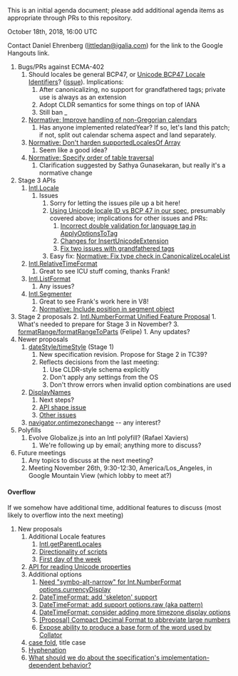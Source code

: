 
This is an initial agenda document; please add additional agenda items as appropriate through PRs to this repository.

October 18th, 2018, 16:00 UTC

Contact Daniel Ehrenberg (littledan@igalia.com) for the link to the Google Hangouts link.

1. Bugs/PRs against ECMA-402
    1. Should locales be general BCP47, or [Unicode BCP47 Locale Identifiers](http://www.unicode.org/reports/tr35/proposed.html#BCP_47_Conformance)? ([issue](https://github.com/tc39/proposal-intl-locale/issues/63)). Implications:
        1. After canonicalizing, no support for grandfathered tags; private use is always as an extension
        1. Adopt CLDR semantics for some things on top of IANA
        1. Still ban _
    1. [Normative: Improve handling of non-Gregorian calendars](https://github.com/tc39/ecma402/pull/227) 
        1. Has anyone implemented relatedYear? If so, let's land this patch; if not, split out calendar schema aspect and land separately.
    1. [Normative: Don't harden supportedLocalesOf Array](https://github.com/tc39/ecma402/pull/278)
        1. Seem like a good idea?
    1. [Normative: Specify order of table traversal](https://github.com/tc39/ecma402/pull/279)
        1. Clarification suggested by Sathya Gunasekaran, but really it's a normative change
2. Stage 3 APIs
    1. [Intl.Locale](https://github.com/tc39/proposal-intl-locale)
        1. Issues
            1. Sorry for letting the issues pile up a bit here!
            1. [Using Unicode locale ID vs BCP 47 in our spec](https://github.com/tc39/proposal-intl-locale/issues/63), presumably covered above; implications for other issues and PRs:
                1. [Incorrect double validation for language tag in ApplyOptionsToTag](https://github.com/tc39/proposal-intl-locale/issues/52)
                1. [Changes for InsertUnicodeExtension](https://github.com/tc39/proposal-intl-locale/pull/62)
                1. [Fix two issues with grandfathered tags](https://github.com/tc39/proposal-intl-locale/pull/57)
            1. Easy fix: [Normative: Fix type check in CanonicalizeLocaleList](https://github.com/tc39/proposal-intl-locale/pull/64)
    2. [Intl.RelativeTimeFormat](https://github.com/tc39/proposal-intl-relative-time)
        1. Great to see ICU stuff coming, thanks Frank!
    3. [Intl.ListFormat](https://github.com/tc39/proposal-intl-list-format)
        1. Any issues?
    4. [Intl.Segmenter](https://github.com/tc39/proposal-intl-segmenter)
        1. Great to see Frank's work here in V8!
        1. [Normative: Include position in segment object](https://github.com/tc39/proposal-intl-segmenter/pull/42)
3. Stage 2 proposals
    2. [Intl.NumberFormat Unified Feature Proposal](https://github.com/sffc/proposal-unified-intl-numberformat)
        1. What's needed to prepare for Stage 3 in November?
    3. [formatRange/formatRangeToParts](https://github.com/fabalbon/proposal-intl-DateTimeFormat-formatRange) (Felipe)
        1. Any updates?
4. Newer proposals
    1. [dateStyle/timeStyle](https://github.com/tc39/proposal-ecma402-datetime-style) (Stage 1)
        1. New specification revision. Propose for Stage 2 in TC39?
        1. Reflects decisions from the last meeting:
            1. Use CLDR-style schema explicitly
            1. Don't apply any settings from the OS
            1. Don't throw errors when invalid option combinations are used
    2. [DisplayNames](https://github.com/brawer/proposal-intl-displaynames)
        1. Next steps?
        2. [API shape issue](https://github.com/brawer/proposal-intl-displaynames/issues/4)
        3. [Other issues](https://github.com/brawer/proposal-intl-displaynames/issues)
    4. [navigator.ontimezonechange](https://github.com/whatwg/html/pull/3047) -- any interest?
5. Polyfills
    1. Evolve Globalize.js into an Intl polyfill? (Rafael Xaviers)
        1. We're following up by email; anything more to discuss?
6. Future meetings
    1. Any topics to discuss at the next meeting?
    2. Meeting November 26th, 9:30-12:30, America/Los_Angeles, in Google Mountain View (which lobby to meet at?)

#### **Overflow**

If we somehow have additional time, additional features to discuss (most likely to overflow into the next meeting)

1. New proposals
    1. Additional Locale features
        1. [Intl.getParentLocales](https://github.com/tc39/ecma402/issues/87)
        2. [Directionality of scripts](https://github.com/tc39/ecma402/issues/205)
        3. [First day of the week](https://github.com/tc39/ecma402/issues/6)
    3. [API for reading Unicode properties](https://github.com/tc39/ecma402/issues/90)
    4. Additional options
        1. [Need "symbo-alt-narrow" for Int.NumberFormat options.currencyDisplay](https://github.com/tc39/ecma402/issues/200)
        2. [DateTimeFormat: add 'skeleton' support](https://github.com/tc39/ecma402/issues/189)
        3. [DateTimeFormat: add support options.raw (aka pattern)](https://github.com/tc39/ecma402/issues/190)
        4. [DateTimeFormat: consider adding more timezone display options](https://github.com/tc39/ecma402/issues/119)
        5. [[Proposal] Compact Decimal Format to abbreviate large numbers](https://github.com/tc39/ecma402/issues/37)
        6. [Expose ability to produce a base form of the word used by Collator](https://github.com/tc39/ecma402/issues/44)
    5. [case fold](https://github.com/tc39/ecma402/issues/99), title case
    6. [Hyphenation](https://github.com/tc39/ecma402/issues/93)
    7. [What should we do about the specification's implementation-dependent behavior?](https://github.com/tc39/ecma402/issues/113)
